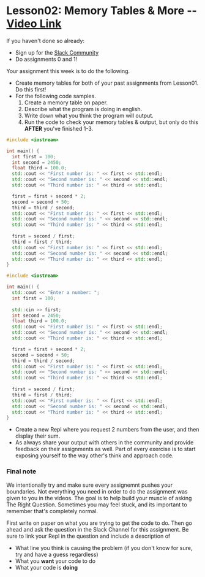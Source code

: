 # Lesson02: Memory Tables & More -- [Video Link](https://youtu.be/RbmrQcbo92w)

If you haven't done so already:
* Sign up for the [Slack Community](https://forms.gle/Jx3TBiqDFkqB4CEj6)
* Do assignments 0 and 1!


Your assignment this week is to do the following.
* Create memory tables for both of your past assignments from Lesson01. Do this first!
* For the following code samples. 
  1. Create a memory table on paper.
  2. Describe what the program is doing in english.
  3. Write down what you think the program will output.
  2. Run the code to check your memory tables & output, but only do this **AFTER** you've finished 1-3.
```cpp
#include <iostream>

int main() {
  int first = 100;
  int second = 2450;
  float third = 100.0;
  std::cout << "First number is: " << first << std::endl;
  std::cout << "Second number is: " << second << std::endl;
  std::cout << "Third number is: " << third << std::endl;

  first = first + second * 2;
  second = second + 50;
  third = third / second;
  std::cout << "First number is: " << first << std::endl;
  std::cout << "Second number is: " << second << std::endl;
  std::cout << "Third number is: " << third << std::endl;
  
  first = second / first;
  third = first / third;
  std::cout << "First number is: " << first << std::endl;
  std::cout << "Second number is: " << second << std::endl;
  std::cout << "Third number is: " << third << std::endl;
}
```

```cpp
#include <iostream>

int main() {
  std::cout << "Enter a number: ";
  int first = 100;
  
  std::cin >> first;
  int second = 2450;
  float third = 100.0;
  std::cout << "First number is: " << first << std::endl;
  std::cout << "Second number is: " << second << std::endl;
  std::cout << "Third number is: " << third << std::endl;

  first = first + second * 2;
  second = second + 50;
  third = third / second;
  std::cout << "First number is: " << first << std::endl;
  std::cout << "Second number is: " << second << std::endl;
  std::cout << "Third number is: " << third << std::endl;
  
  first = second / first;
  third = first / third;
  std::cout << "First number is: " << first << std::endl;
  std::cout << "Second number is: " << second << std::endl;
  std::cout << "Third number is: " << third << std::endl;
}
```
  * Create a new Repl where you request 2 numbers from the user, and then display their sum.
  * As always share your output with others in the community and provide feedback on their assignments as well. Part of every exercise is to start exposing yourself to the way other's think and approach code.

### Final note
We intentionally try and make sure every assignemnt pushes your boundaries. 
Not everything you need in order to do the assignment was given to you in the videos. 
The goal is to help build your muscle of asking The Right Question. Sometimes you may feel stuck, 
and its important to remember that's completely normal.

First write on paper on what you are trying to get the code to do. 
Then go ahead and ask the question in the Slack Channel for this assignment. Be sure to link your Repl in the question and include a description of
* What line you think is causing the problem (if you don't know for sure, try and have a guess regardless)
* What you **want** your code to do
* What your code is **doing**
